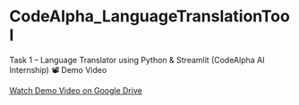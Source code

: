 # CodeAlpha_LanguageTranslationTool
Task 1 – Language Translator using Python &amp; Streamlit (CodeAlpha AI Internship)
 📽️ Demo Video

[Watch Demo Video on Google Drive](https://drive.google.com/file/d/1FyCSa4FKfCF-Q-y8CXUId-F5XS-AIoMv/view?usp=drive_link)
